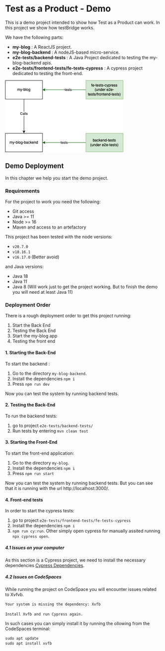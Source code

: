 # Test as a Product - Demo
This is a demo project intended to show how Test as a Product can work. In this project we show how testBridge works.

We have the following parts:
* **my-blog** : A ReactJS project.
* **my-blog-backend** : A nodeJS-based micro-service.
* **e2e-tests/backend-tests** : A Java Project dedicated to testing the my-blog-backend apis.
* **e2e-tests/frontend-tests/fe-tests-cypress** : A cypress project dedicated to testing the front-end.

![System Design](./diagrams/system-System.drawio.png)

## Demo Deployment
In this chapter we help you start the demo project.

### Requirements
For the project to work you need the following:
* Git access
* Java >= 11
* Node >= 16
* Maven and access to an artefactory


This project has been tested with the node versions:
* `v20.7.0`
* `v18.16.1`
* `v16.17.0` (Better avoid)

and Java versions:
* Java 18
* Java 11
* Java 8 (Will work just to get the project working. But to finish the demo you will need at least Java 11)


### Deployment Order
There is a rough deployment order to get this project running:
1. Start the Back End
2. Testing the Back End
3. Start the my-blog app
4. Testing the front end

#### 1. Starting the Back-End
To start the backend :
1. Go to the directory `my-blog-backend`.
2. Install the dependencies `npm i`
3. Press `npm run dev`

Now you can test the system by running backend tests.

#### 2. Testing the Back-End
To run the backend tests:
1. go to project `e2e-tests/backend-tests/`
2. Run tests by entering `mvn clean test`

#### 3. Starting the Front-End
To start the front-end application:
1. Go to the directory `my-blog`.
2. Install the dependencies `npm i`
3. Press `npm run start`

Now you can test the system by running backend tests. But you can see that it is running with the url http://localhost:3000/.

#### 4. Front-end tests
In order to start the cypress tests:
1. go to project `e2e-tests/frontend-tests/fe-tests-cypress`
2. Install the dependencies `npm i`
3. `npm run cy:run`. Other simply open cypress for manually assited running `npx cypress open`.

##### 4.1 Issues on your computer
As this section is a Cypress project, we need to install the necessary dependencies [Cypress Dependencies](https://on.cypress.io/required-dependencies).

##### 4.2 Issues on CodeSpaces
While running the project on CodeSpace you will encounter issues related to Xvfvb.

```Shell
Your system is missing the dependency: Xvfb

Install Xvfb and run Cypress again.
```

In such cases you can simply install it by running the ollowing from the CodeSpaces terminal:

```Shell
sudo apt update
sudo apt install xvfb

```
